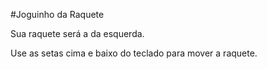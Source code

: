 #Joguinho da Raquete

Sua raquete será a da esquerda.

Use as setas cima e baixo do teclado para mover a raquete.
